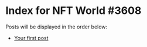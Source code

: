 # Index for NFT World #3608
Posts will be displayed in the order below:

- [Your first post](./001-first.md)

